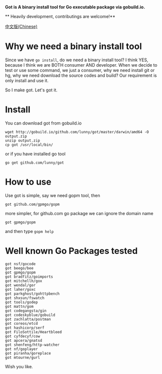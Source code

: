
**Got is A binary install tool for Go executable package via gobuild.io.**

** Heavily development, contributings are welcome!**

[中文版(Chinese)](https://github.com/lunny/got/blob/master/README_CN.md)

# Why we need a binary install tool

Since we have `go install`, do we need a binary install tool? I think YES, because I think we are BOTH consumer AND developer. When we decide to test or use some command, we just a consumer, why we need install git or hg, why we need download the source codes and build? Our requirement is only install and use it.

So I make got. Let's got it.

# Install

You can download got from gobuild.io

    wget http://gobuild.io/github.com/lunny/got/master/darwin/amd64 -O output.zip
    unzip output.zip
    cp got /usr/local/bin/

or if you have installed go tool

    go get github.com/lunny/got
    
# How to use

Use got is simple, say we need gopm tool, then

    got github.com/gpmgo/gopm
    
more simpler, for github.com go package we can ignore the domain name

    got gpmgo/gopm
    
and then type `gopm help`

# Well known Go Packages tested

    got nsf/gocode
    got beego/bee
    got gpmgo/gopm
    got bradfitz/goimports
    got mitchellh/gox
    got wendal/gor
    got laher/goxc
    got parkghost/gohttpbench
    got shxsun/fswatch
    got tools/godep
    got mattn/gom
    got codegangsta/gin
    got codeskyblue/gobuild
    got zachlatta/postman
    got coreos/etcd
    got hashicorp/serf
    got FiloSottile/Heartbleed
    got cyfdecyf/cow
    got apcera/gnatsd
    got shenfeng/http-watcher
    got nf/goplayer
    got piranha/goreplace
    got mtourne/gurl

Wish you like.